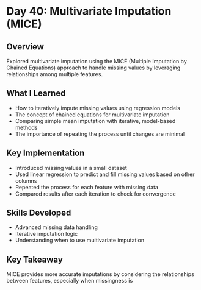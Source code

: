 # Day 40: Multivariate Imputation (MICE)

## Overview
Explored multivariate imputation using the MICE (Multiple Imputation by Chained Equations) approach to handle missing values by leveraging relationships among multiple features.

## What I Learned
- How to iteratively impute missing values using regression models
- The concept of chained equations for multivariate imputation
- Comparing simple mean imputation with iterative, model-based methods
- The importance of repeating the process until changes are minimal

## Key Implementation
- Introduced missing values in a small dataset
- Used linear regression to predict and fill missing values based on other columns
- Repeated the process for each feature with missing data
- Compared results after each iteration to check for convergence

## Skills Developed
- Advanced missing data handling
- Iterative imputation logic
- Understanding when to use multivariate imputation

## Key Takeaway
MICE provides more accurate imputations by considering the relationships between features, especially when missingness is